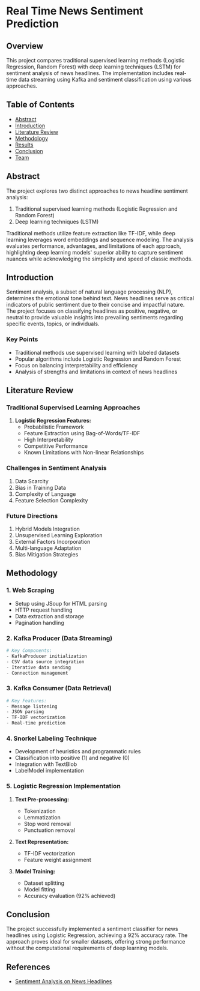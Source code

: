 # Real Time News Sentiment Prediction

## Overview
This project compares traditional supervised learning methods (Logistic Regression, Random Forest) with deep learning techniques (LSTM) for sentiment analysis of news headlines. The implementation includes real-time data streaming using Kafka and sentiment classification using various approaches.

## Table of Contents
- [Abstract](#abstract)
- [Introduction](#introduction)
- [Literature Review](#literature-review)
- [Methodology](#methodology)
- [Results](#results)
- [Conclusion](#conclusion)
- [Team](#team)

## Abstract
The project explores two distinct approaches to news headline sentiment analysis:
1. Traditional supervised learning methods (Logistic Regression and Random Forest)
2. Deep learning techniques (LSTM)

Traditional methods utilize feature extraction like TF-IDF, while deep learning leverages word embeddings and sequence modeling. The analysis evaluates performance, advantages, and limitations of each approach, highlighting deep learning models' superior ability to capture sentiment nuances while acknowledging the simplicity and speed of classic methods.

## Introduction
Sentiment analysis, a subset of natural language processing (NLP), determines the emotional tone behind text. News headlines serve as critical indicators of public sentiment due to their concise and impactful nature. The project focuses on classifying headlines as positive, negative, or neutral to provide valuable insights into prevailing sentiments regarding specific events, topics, or individuals.

### Key Points
- Traditional methods use supervised learning with labeled datasets
- Popular algorithms include Logistic Regression and Random Forest
- Focus on balancing interpretability and efficiency
- Analysis of strengths and limitations in context of news headlines

## Literature Review

### Traditional Supervised Learning Approaches
1. **Logistic Regression Features:**
   - Probabilistic Framework
   - Feature Extraction using Bag-of-Words/TF-IDF
   - High Interpretability
   - Competitive Performance
   - Known Limitations with Non-linear Relationships

### Challenges in Sentiment Analysis
1. Data Scarcity
2. Bias in Training Data
3. Complexity of Language
4. Feature Selection Complexity

### Future Directions
1. Hybrid Models Integration
2. Unsupervised Learning Exploration
3. External Factors Incorporation
4. Multi-language Adaptation
5. Bias Mitigation Strategies

## Methodology

### 1. Web Scraping
- Setup using JSoup for HTML parsing
- HTTP request handling
- Data extraction and storage
- Pagination handling

### 2. Kafka Producer (Data Streaming)
```python
# Key Components:
- KafkaProducer initialization
- CSV data source integration
- Iterative data sending
- Connection management
```

### 3. Kafka Consumer (Data Retrieval)
```python
# Key Features:
- Message listening
- JSON parsing
- TF-IDF vectorization
- Real-time prediction
```

### 4. Snorkel Labeling Technique
- Development of heuristics and programmatic rules
- Classification into positive (1) and negative (0)
- Integration with TextBlob
- LabelModel implementation

### 5. Logistic Regression Implementation
1. **Text Pre-processing:**
   - Tokenization
   - Lemmatization
   - Stop word removal
   - Punctuation removal

2. **Text Representation:**
   - TF-IDF vectorization
   - Feature weight assignment

3. **Model Training:**
   - Dataset splitting
   - Model fitting
   - Accuracy evaluation (92% achieved)

## Conclusion
The project successfully implemented a sentiment classifier for news headlines using Logistic Regression, achieving a 92% accuracy rate. The approach proves ideal for smaller datasets, offering strong performance without the computational requirements of deep learning models.


## References
- [Sentiment Analysis on News Headlines](https://towardsdatascience.com/sentiment-analysis-on-news-headlines-classic-supervised-learning-vs-deep-learning-approach-831ac698e276)
